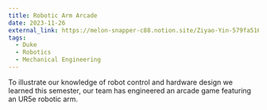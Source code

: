 ```yaml
---
title: Robotic Arm Arcade
date: 2023-11-26
external_link: https://melon-snapper-c88.notion.site/Ziyao-Yin-579fa516e43c4e72a69142dd33e79e70?pvs=4
tags:
  - Duke
  - Robotics
  - Mechanical Engineering
---
```


To illustrate our knowledge of robot control and hardware design we learned this semester, our team has  engineered an  arcade game featuring an UR5e robotic arm.
<!--more-->
